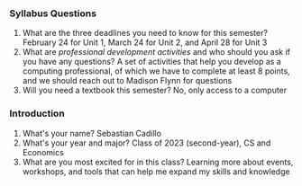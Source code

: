 ### Syllabus Questions
1. What are the three deadlines you need to know for this semester?
February 24 for Unit 1, March 24 for Unit 2, and April 28 for Unit 3
2. What are *professional development activities* and who should you ask if you have any questions?
A set of activities that help you develop as a computing professional, of which we have to complete at least 8 points, and we should reach out to Madison Flynn for questions
3. Will you need a textbook this semester?
No, only access to a computer

### Introduction
1. What's your name?
Sebastian Cadillo
2. What's your year and major?
Class of 2023 (second-year), CS and Economics
3. What are you most excited for in this class?
Learning more about events, workshops, and tools that can help me expand my skills and knowledge